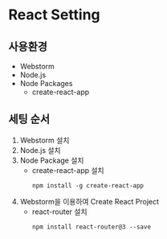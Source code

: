 # React Setting

## 사용환경
 - Webstorm
 - Node.js
 - Node Packages
    - create-react-app
    
## 세팅 순서
 1. Webstorm 설치
 2. Node.js 설치
 3. Node Package 설치
    - create-react-app 설치
        ```
        npm install -g create-react-app
        ```
 4. Webstorm을 이용하여 Create React Project 
    - react-router 설치
        ```
        npm install react-router@3 --save
        ```
